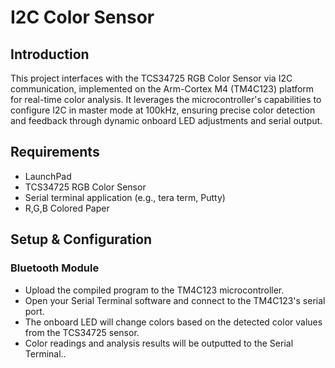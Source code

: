 
# I2C Color Sensor

## Introduction
This project interfaces with the TCS34725 RGB Color Sensor via I2C communication, implemented on the Arm-Cortex M4 (TM4C123) platform for real-time color analysis. It leverages the microcontroller's capabilities to configure I2C in master mode at 100kHz, ensuring precise color detection and feedback through dynamic onboard LED adjustments and serial output.


## Requirements
- LaunchPad
- TCS34725 RGB Color Sensor
- Serial terminal application (e.g., tera term, Putty)
- R,G,B Colored Paper


## Setup & Configuration

### Bluetooth Module
- Upload the compiled program to the TM4C123 microcontroller.
- Open your Serial Terminal software and connect to the TM4C123's serial port.
- The onboard LED will change colors based on the detected color values from the TCS34725 sensor.
- Color readings and analysis results will be outputted to the Serial Terminal..




